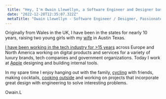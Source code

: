 ```yaml
---
 title: "Hey, I'm Owain Llewellyn, a Software Engineer and Designer based in Austin, TX."
 date: "2022-12-28T12:35:07.322Z"
 metaTitle: "Owain Llewellyn - Software Engineer / Designer, Passionate About Digital Technologies, Great Design & Clever Entrepreneurial Ideas. Austin TX"
---
```


Originally from Wales in the UK, I have been in the states for nearly 10 years, raising two young girls with my [wife](https://www.selostudios.com/about) in Austin Texas.

[I have been working in the tech industry for >15 years](https://www.linkedin.com/in/owainllewellyn) across Europe and North America working on digital products and services for a variety of luxury brands, tech companies and government organizations. Today I work at [Apple](https://apple.com/) designing and building internal tools.

In my spare time I enjoy hanging out with the family, [cycling](https://breakfastclubatx.com/) with friends, making cocktails, [cooking outside](https://us.gozney.com/) and working on projects that incorporate great design with engineering to solve interesting problems.

Owain.L